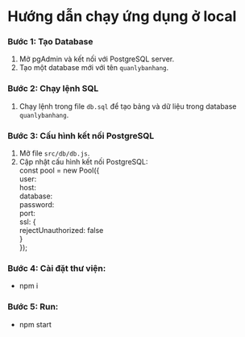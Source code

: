 # Hướng dẫn chạy ứng dụng ở local

### Bước 1: Tạo Database
1. Mở pgAdmin và kết nối với PostgreSQL server.
2. Tạo một database mới với tên `quanlybanhang`.
### Bước 2: Chạy lệnh SQL
1. Chạy lệnh trong file `db.sql` để tạo bảng và dữ liệu trong database `quanlybanhang`.
### Bước 3: Cấu hình kết nối PostgreSQL
1. Mở file `src/db/db.js`.
2. Cập nhật cấu hình kết nối PostgreSQL:  
  const pool = new Pool({  
      user:   
      host:   
      database:   
      password:   
      port:   
      ssl: {  
          rejectUnauthorized: false   
      }  
  });  
### Bước 4: Cài đặt thư viện:
- npm i
### Bước 5: Run:
- npm start
